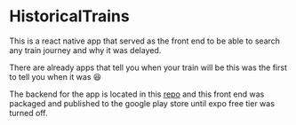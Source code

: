 # HistoricalTrains

This is a react native app that served as the front end to be able to search any train journey and why it was delayed.

There are already apps that tell you when your train will be this was the first to tell you when it was 😆

The backend for the app is located in this [repo](https://github.com/DarylPJ/Historical-Train-Api/tree/main) and this front end was packaged and published to the google play store until expo free tier was turned off.

